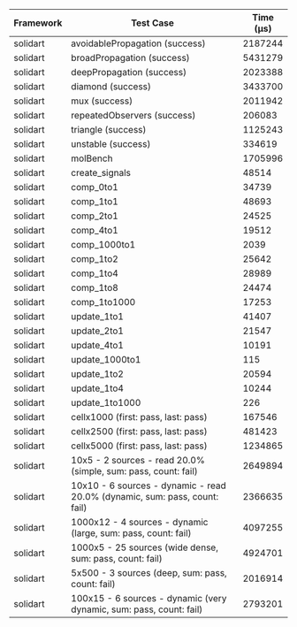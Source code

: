 | Framework | Test Case | Time (μs) |
| --- | --- | --- |
| solidart | avoidablePropagation (success) | 2187244 |
| solidart | broadPropagation (success) | 5431279 |
| solidart | deepPropagation (success) | 2023388 |
| solidart | diamond (success) | 3433700 |
| solidart | mux (success) | 2011942 |
| solidart | repeatedObservers (success) | 206083 |
| solidart | triangle (success) | 1125243 |
| solidart | unstable (success) | 334619 |
| solidart | molBench | 1705996 |
| solidart | create_signals | 48514 |
| solidart | comp_0to1 | 34739 |
| solidart | comp_1to1 | 48693 |
| solidart | comp_2to1 | 24525 |
| solidart | comp_4to1 | 19512 |
| solidart | comp_1000to1 | 2039 |
| solidart | comp_1to2 | 25642 |
| solidart | comp_1to4 | 28989 |
| solidart | comp_1to8 | 24474 |
| solidart | comp_1to1000 | 17253 |
| solidart | update_1to1 | 41407 |
| solidart | update_2to1 | 21547 |
| solidart | update_4to1 | 10191 |
| solidart | update_1000to1 | 115 |
| solidart | update_1to2 | 20594 |
| solidart | update_1to4 | 10244 |
| solidart | update_1to1000 | 226 |
| solidart | cellx1000 (first: pass, last: pass) | 167546 |
| solidart | cellx2500 (first: pass, last: pass) | 481423 |
| solidart | cellx5000 (first: pass, last: pass) | 1234865 |
| solidart | 10x5 - 2 sources - read 20.0% (simple, sum: pass, count: fail) | 2649894 |
| solidart | 10x10 - 6 sources - dynamic - read 20.0% (dynamic, sum: pass, count: fail) | 2366635 |
| solidart | 1000x12 - 4 sources - dynamic (large, sum: pass, count: fail) | 4097255 |
| solidart | 1000x5 - 25 sources (wide dense, sum: pass, count: fail) | 4924701 |
| solidart | 5x500 - 3 sources (deep, sum: pass, count: fail) | 2016914 |
| solidart | 100x15 - 6 sources - dynamic (very dynamic, sum: pass, count: fail) | 2793201 |
